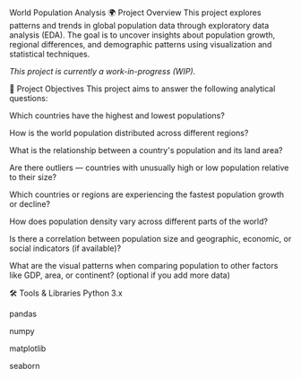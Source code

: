 World Population Analysis
🌍 Project Overview
This project explores patterns and trends in global population data through exploratory data analysis (EDA).
The goal is to uncover insights about population growth, regional differences, and demographic patterns using visualization and statistical techniques.

*This project is currently a work-in-progress (WIP).*

🎯 Project Objectives
This project aims to answer the following analytical questions:

Which countries have the highest and lowest populations?

How is the world population distributed across different regions?

What is the relationship between a country's population and its land area?

Are there outliers — countries with unusually high or low population relative to their size?

Which countries or regions are experiencing the fastest population growth or decline?

How does population density vary across different parts of the world?

Is there a correlation between population size and geographic, economic, or social indicators (if available)?

What are the visual patterns when comparing population to other factors like GDP, area, or continent? (optional if you add more data)



🛠️ Tools & Libraries
Python 3.x

pandas

numpy

matplotlib

seaborn

